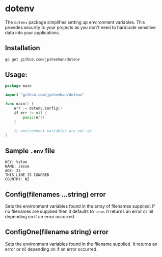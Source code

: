 # dotenv

The `dotenv` package simplifies setting up environment variables. This provides security to your projects as you don't need to hardcode sensitive data into your applications.

## Installation
```bash
go get github.com/jpsheehan/dotenv
```

## Usage:
```go
package main

import "github.com/jpsheehan/dotenv"

func main() {
    err := dotenv.Config()
    if err != nil {
        panic(err)
    }

    // environment variables are set up!
}
```

## Sample `.env` file

```
KEY: Value
NAME: Jesse
AGE: 25
THIS LINE IS IGNORED
COUNTRY: NZ
```

## Config(filenames ...string) error
Sets the environment variables found in the array of filenames supplied. If no filenames are supplied then it defaults to `.env`. It returns an error or nil depending on if an error occurred.

## ConfigOne(filename string) error
Sets the environment variables found in the filename supplied. It returns an error or nil depending on if an error occurred.
